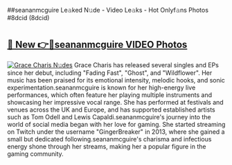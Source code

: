 ##seananmcguire Le𝚊ked N𝚞de - Video Le𝚊ks - Hot Onlyf𝚊ns Photos #8dcid (8dcid)

# <h2><a href="https://mediaupload.pro?title=seananmcguire&ref=9FEB">🔗 New 👉🔴seananmcguire VIDEO Photos</a></h2>

[![Grace Charis N𝚞des](https://i.imgur.com/rIISA9y.gif)](https://mediaupload.pro?title=seananmcguire&ref=9FEB)
Grace Charis has released several singles and EPs since her debut, including "Fading Fast", "Ghost", and "Wildflower". Her music has been praised for its emotional intensity, melodic hooks, and sonic experimentation.seananmcguire is known for her high-energy live performances, which often feature her playing multiple instruments and showcasing her impressive vocal range. She has performed at festivals and venues across the UK and Europe, and has supported established artists such as Tom Odell and Lewis Capaldi.seananmcguire's journey into the world of social media began with her love for gaming. She started streaming on Twitch under the username "GingerBreaker" in 2013, where she gained a small but dedicated following.seananmcguire's charisma and infectious energy shone through her streams, making her a popular figure in the gaming community.
